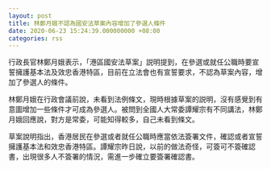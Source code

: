 ```yaml
---
layout: post
title: 林鄭月娥不認為國安法草案內容增加了參選人條件
date: 2020-06-23 15:24:39.000000000 +08:00
categories: rss
---
```


行政長官林鄭月娥表示，「港區國安法草案」説明提到，在參選或就任公職時要宣誓擁護基本法及效忠香港特區，目前在立法會也有宣誓要求，不認為草案內容，增加了參選人的條件。

林鄭月娥在行政會議前說，未看到法例條文，現時根據草案的説明，沒有感覺到有意圖增加一些條件才可成為參選人。被問到全國人大常委譚耀宗有不同講法，林鄭月娥回應說，對方是常委，可能知得較多，自己未看到條文。

草案說明指出，香港居民在參選或者就任公職時應當依法簽署文件，確認或者宣誓擁護基本法和效忠香港特區。譚耀宗昨日說，以前的做法奇怪，可簽可不簽確認書，出現很多人不簽署的情況，需進一步確立要簽署確認書。
